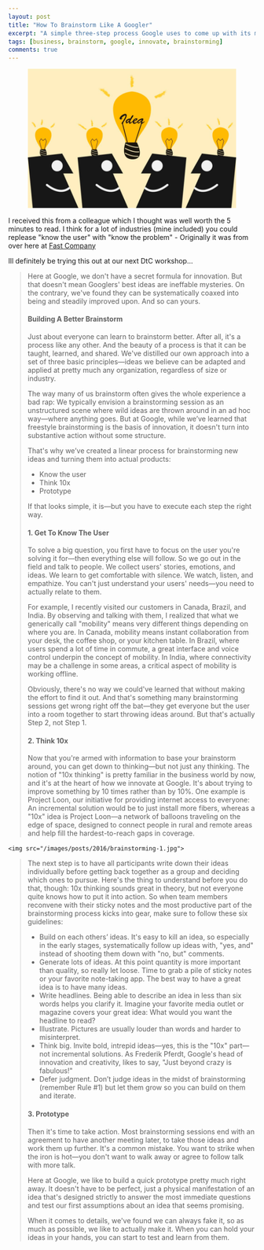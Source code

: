 ```yaml
---
layout: post
title: "How To Brainstorm Like A Googler"
excerpt: "A simple three-step process Google uses to come up with its most innovative ideas"
tags: [business, brainstorm, google, innovate, brainstorming]
comments: true 
---
```

<figure>
	<img src="/images/posts/2016/brainstorming.jpg">
</figure>

I received this from a colleague which I thought was well worth the 5 minutes to read. I think for a lot of industries (mine included) you could replease "know the user" with "know the problem" - Originally it was from over here at [Fast Company](http://www.fastcompany.com/3061059/your-most-productive-self/how-to-brainstorm-like-a-googler)

Ill definitely be trying this out at our next DtC workshop...

> Here at Google, we don't have a secret formula for innovation. But that doesn't mean Googlers' best ideas are ineffable mysteries. On the contrary, we've found they can be systematically coaxed into being and steadily improved upon. And so can yours.
> 
> #### Building A Better Brainstorm
>  
> Just about everyone can learn to brainstorm better. After all, it's a process like any other. And the beauty of a process is that it can be taught, learned, and shared. We've distilled our own approach into a set of three basic principles—ideas we believe can be adapted and applied at pretty much any organization, regardless of size or industry.
> 
> The way many of us brainstorm often gives the whole experience a bad rap: We typically envision a brainstorming session as an unstructured scene where wild ideas are thrown around in an ad hoc way—where anything goes. But at Google, while we’ve learned that freestyle brainstorming is the basis of innovation, it doesn't turn into substantive action without some structure.
> 
> That's why we’ve created a linear process for brainstorming new ideas and turning them into actual products:
>
>  * Know the user
>  * Think 10x
>  * Prototype
> 
> If that looks simple, it is—but you have to execute each step the right way.
>
> #### 1. Get To Know The User
> To solve a big question, you first have to focus on the user you're solving it for—then everything else will follow. So we go out in the field and talk to people. We collect users' stories, emotions, and ideas. We learn to get comfortable with silence. We watch, listen, and empathize. You can't just understand your users' needs—you need to actually relate to them.
>
> For example, I recently visited our customers in Canada, Brazil, and India. By observing and talking with them, I realized that what we generically call "mobility" means very different things depending on where you are. In Canada, mobility means instant collaboration from your desk, the coffee shop, or your kitchen table. In Brazil, where users spend a lot of time in commute, a great interface and voice control underpin the concept of mobility. In India, where connectivity may be a challenge in some areas, a critical aspect of mobility is working offline.
>
> Obviously, there's no way we could've learned that without making the effort to find it out. And that's something many brainstorming sessions get wrong right off the bat—they get everyone but the user into a room together to start throwing ideas around. But that's actually Step 2, not Step 1.
>
> #### 2. Think 10x
> Now that you're armed with information to base your brainstorm around, you can get down to thinking—but not just any thinking. The notion of "10x thinking" is pretty familiar in the business world by now, and it's at the heart of how we innovate at Google. It's about trying to improve something by 10 times rather than by 10%. One example is Project Loon, our initiative for providing internet access to everyone: An incremental solution would be to just install more fibers, whereas a "10x" idea is Project Loon—a network of balloons traveling on the edge of space, designed to connect people in rural and remote areas and help fill the hardest-to-reach gaps in coverage.
>
> <figure>
	<img src="/images/posts/2016/brainstorming-1.jpg">
> </figure>
>
> The next step is to have all participants write down their ideas individually before getting back together as a group and deciding which ones to pursue. Here's the thing to understand before you do that, though: 10x thinking sounds great in theory, but not everyone quite knows how to put it into action. So when team members reconvene with their sticky notes and the most productive part of the brainstorming process kicks into gear, make sure to follow these six guidelines:
>
> * Build on each others’ ideas. It's easy to kill an idea, so especially in the early stages, systematically follow up ideas with, "yes, and" instead of shooting them down with "no, but" comments.
> * Generate lots of ideas. At this point quantity is more important than quality, so really let loose. Time to grab a pile of sticky notes or your favorite note-taking app. The best way to have a great idea is to have many ideas.
> * Write headlines. Being able to describe an idea in less than six words helps you clarify it. Imagine your favorite media outlet or magazine covers your great idea: What would you want the headline to read?
> * Illustrate. Pictures are usually louder than words and harder to misinterpret.
> * Think big. Invite bold, intrepid ideas—yes, this is the "10x" part—not incremental solutions. As Frederik Pferdt, Google's head of innovation and creativity, likes to say, "Just beyond crazy is fabulous!"
> * Defer judgment. Don’t judge ideas in the midst of brainstorming (remember Rule #1) but let them grow so you can build on them and iterate.
>
> #### 3. Prototype
> Then it's time to take action. Most brainstorming sessions end with an agreement to have another meeting later, to take those ideas and work them up further. It's a common mistake. You want to strike when the iron is hot—you don't want to walk away or agree to follow talk with more talk.
>
> Here at Google, we like to build a quick prototype pretty much right away. It doesn't have to be perfect, just a physical manifestation of an idea that's designed strictly to answer the most immediate questions and test our first assumptions about an idea that seems promising.
>
> When it comes to details, we've found we can always fake it, so as much as possible, we like to actually make it. When you can hold your ideas in your hands, you can start to test and learn from them.

